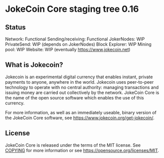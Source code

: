 JokeCoin Core staging tree 0.16
===========================

Status
------

Network: Functional
Sending/receiving: Functional
JokerNodes: WIP
PrivateSend: WIP (depends on JokerNodes)
Block Explorer: WIP
Mining pool: WIP
Website: WIP (eventually https://www.jokecoin.net)


What is Jokecoin?
-------------

Jokecoin is an experimental digital currency that enables instant, private
payments to anyone, anywhere in the world. Jokecoin uses peer-to-peer technology
to operate with no central authority: managing transactions and issuing money
are carried out collectively by the network. JokeCoin Core is the name of the open
source software which enables the use of this currency.

For more information, as well as an immediately useable, binary version of
the JokeCoin Core software, see https://www.jokecoin.org/get-jokecoin/.


License
-------

JokeCoin Core is released under the terms of the MIT license. See [COPYING](COPYING) for more
information or see https://opensource.org/licenses/MIT.
